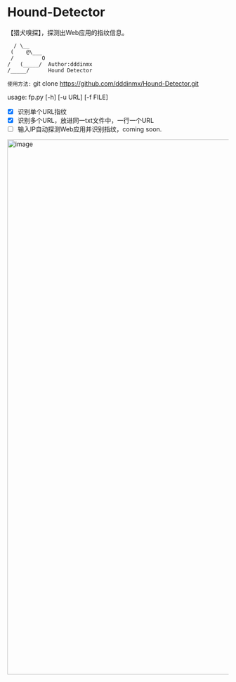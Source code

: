 # Hound-Detector
【猎犬嗅探】，探测出Web应用的指纹信息。  

      / \__
     (    @\___
     /         O
    /   (_____/  Author:dddinmx
    /_____/      Hound Detector  

  
``使用方法:`` git clone https://github.com/dddinmx/Hound-Detector.git  
  
usage: fp.py [-h] [-u URL] [-f FILE]  

- [x] 识别单个URL指纹
- [x] 识别多个URL，放进同一txt文件中，一行一个URL
- [ ] 输入IP自动探测Web应用并识别指纹，coming soon.

<img width="1219" alt="image" src="https://github.com/dddinmx/Hound-Detector/assets/19663680/f5db0a6a-acdc-4b81-984b-1d1587af97dc">
